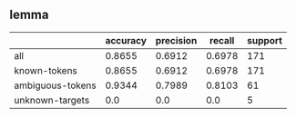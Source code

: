 
## lemma

|                  | accuracy | precision | recall | support |
|------------------|----------|-----------|--------|---------|
| all              | 0.8655   | 0.6912    | 0.6978 | 171     |
| known-tokens     | 0.8655   | 0.6912    | 0.6978 | 171     |
| ambiguous-tokens | 0.9344   | 0.7989    | 0.8103 | 61      |
| unknown-targets  | 0.0      | 0.0       | 0.0    | 5       |

